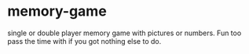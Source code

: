# memory-game
 single or double player memory game with pictures or numbers. Fun too pass the time with if you got nothing else to do.
